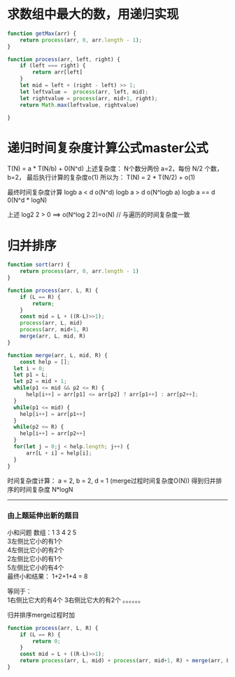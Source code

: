 # 求数组中最大的数，用递归实现
```js
function getMax(arr) {
    return process(arr, 0, arr.length - 1);
}

function process(arr, left, right) {
    if (left === right) {
        return arr[left]
    }
    let mid = left + (right - left) >> 1;
    let leftvalue =  process(arr, left, mid);
    let rightvalue = process(arr, mid+1, right);
    return Math.max(leftvalue, rightvalue)

}
```

# 递归时间复杂度计算公式master公式
T(N) = a * T(N/b) + 0(N^d)
上述复杂度：
   N个数分两份 a=2，每份 N/2 个数， b=2， 最后执行计算的复杂度o(1)
   所以为： T(N) = 2 * T(N/2) + o(1)

最终时间复杂度计算
logb a < d  o(N^d)
logb a > d  o(N^logb a)
logb a == d 0(N^d * logN)

上述 log2 2 > 0  ==> o(N^log 2 2)=o(N)  // 与遍历的时间复杂度一致

# 归并排序
```js
function sort(arr) {
    return process(arr, 0, arr.length - 1)
}

function process(arr, L, R) {
    if (L == R) {
        return;
    }
    const mid = L + ((R-L)>>1);
    process(arr, L, mid)
    process(arr, mid+1, R)
    merge(arr, L, mid, R)
}

function merge(arr, L, mid, R) {
    const help = [];
  let i = 0;
  let p1 = L;
  let p2 = mid + 1;
  while(p1 <= mid && p2 <= R) {
      help[i++] = arr[p1] <= arr[p2] ? arr[p1++] : arr[p2++];
  }
  while(p1 <= mid) {
    help[i++] = arr[p1++]
  }
  while(p2 <= R) {
    help[i++] = arr[p2++]
  }
  for(let j = 0;j < help.length; j++) {
      arr[L + i] = help[i];
  }
}

```

时间复杂度计算：
 a = 2, b = 2, d = 1  (merge过程时间复杂度O(N))
得到归并排序的时间复杂度 N*logN

-----

### 由上题延伸出新的题目  

小和问题 数组：1 3 4 2 5  
3左侧比它小的有1个  
4左侧比它小的有2个  
2左侧比它小的有1个  
5左侧比它小的有4个  
最终小和结果： 1+2+1+4 = 8

等同于：  
1右侧比它大的有4个
3右侧比它大的有2个
。。。。。。

归并排序merge过程时加

```js
function process(arr, L, R) {
    if (L == R) {
        return 0;
    }
    const mid = L + ((R-L)>>1);
    return process(arr, L, mid) + process(arr, mid+1, R) + merge(arr, L, mid, R)
}
```
